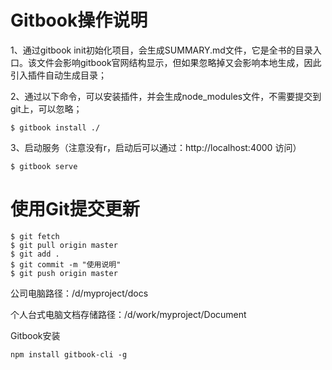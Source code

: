 # Gitbook操作说明

1、通过gitbook init初始化项目，会生成SUMMARY.md文件，它是全书的目录入口。该文件会影响gitbook官网结构显示，但如果忽略掉又会影响本地生成，因此引入插件自动生成目录；

2、通过以下命令，可以安装插件，并会生成node_modules文件，不需要提交到git上，可以忽略；

```shell
$ gitbook install ./
```

3、启动服务（注意没有r，启动后可以通过：http://localhost:4000 访问）

``` shell
$ gitbook serve
```





# 使用Git提交更新

~~~git
$ git fetch
$ git pull origin master
$ git add .
$ git commit -m "使用说明"
$ git push origin master
~~~

公司电脑路径：/d/myproject/docs

个人台式电脑文档存储路径：/d/work/myproject/Document



Gitbook安装

`` npm install gitbook-cli -g ``

